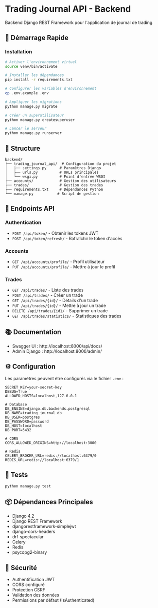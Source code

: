 # Trading Journal API - Backend

Backend Django REST Framework pour l'application de journal de trading.

## 🚀 Démarrage Rapide

### Installation

```bash
# Activer l'environnement virtuel
source venv/bin/activate

# Installer les dépendances
pip install -r requirements.txt

# Configurer les variables d'environnement
cp .env.example .env

# Appliquer les migrations
python manage.py migrate

# Créer un superutilisateur
python manage.py createsuperuser

# Lancer le serveur
python manage.py runserver
```

## 📁 Structure

```
backend/
├── trading_journal_api/  # Configuration du projet
│   ├── settings.py      # Paramètres Django
│   ├── urls.py          # URLs principales
│   └── wsgi.py          # Point d'entrée WSGI
├── accounts/            # Gestion des utilisateurs
├── trades/              # Gestion des trades
├── requirements.txt     # Dépendances Python
└── manage.py           # Script de gestion
```

## 🔌 Endpoints API

### Authentication
- `POST /api/token/` - Obtenir les tokens JWT
- `POST /api/token/refresh/` - Rafraîchir le token d'accès

### Accounts
- `GET /api/accounts/profile/` - Profil utilisateur
- `PUT /api/accounts/profile/` - Mettre à jour le profil

### Trades
- `GET /api/trades/` - Liste des trades
- `POST /api/trades/` - Créer un trade
- `GET /api/trades/{id}/` - Détails d'un trade
- `PUT /api/trades/{id}/` - Mettre à jour un trade
- `DELETE /api/trades/{id}/` - Supprimer un trade
- `GET /api/trades/statistics/` - Statistiques des trades

## 📚 Documentation

- Swagger UI : http://localhost:8000/api/docs/
- Admin Django : http://localhost:8000/admin/

## ⚙️ Configuration

Les paramètres peuvent être configurés via le fichier `.env` :

```env
SECRET_KEY=your-secret-key
DEBUG=True
ALLOWED_HOSTS=localhost,127.0.0.1

# Database
DB_ENGINE=django.db.backends.postgresql
DB_NAME=trading_journal_db
DB_USER=postgres
DB_PASSWORD=password
DB_HOST=localhost
DB_PORT=5432

# CORS
CORS_ALLOWED_ORIGINS=http://localhost:3000

# Redis
CELERY_BROKER_URL=redis://localhost:6379/0
REDIS_URL=redis://localhost:6379/1
```

## 🧪 Tests

```bash
python manage.py test
```

## 📦 Dépendances Principales

- Django 4.2
- Django REST Framework
- djangorestframework-simplejwt
- django-cors-headers
- drf-spectacular
- Celery
- Redis
- psycopg2-binary

## 🔐 Sécurité

- Authentification JWT
- CORS configuré
- Protection CSRF
- Validation des données
- Permissions par défaut (IsAuthenticated)


